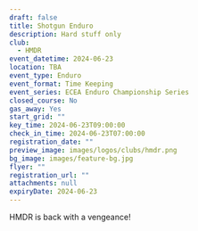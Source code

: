 ```yaml
---
draft: false
title: Shotgun Enduro
description: Hard stuff only
club:
  - HMDR
event_datetime: 2024-06-23
location: TBA
event_type: Enduro
event_format: Time Keeping
event_series: ECEA Enduro Championship Series
closed_course: No
gas_away: Yes
start_grid: ""
key_time: 2024-06-23T09:00:00
check_in_time: 2024-06-23T07:00:00
registration_date: ""
preview_image: images/logos/clubs/hmdr.png
bg_image: images/feature-bg.jpg
flyer: ""
registration_url: ""
attachments: null
expiryDate: 2024-06-23
---
```


HMDR is back with a vengeance!
